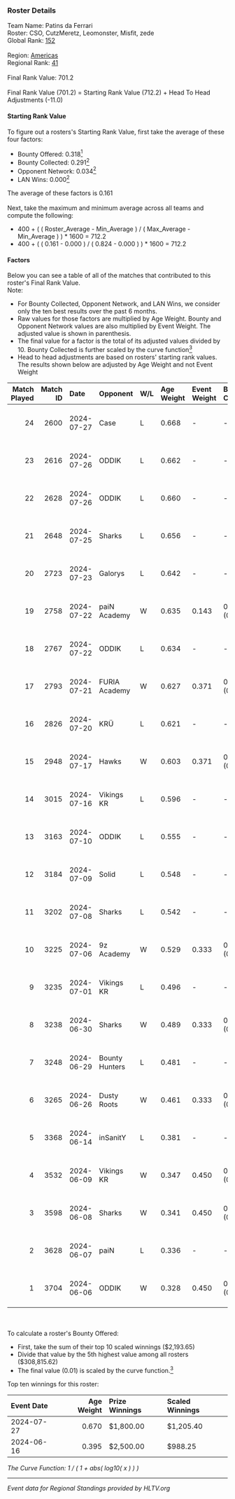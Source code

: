 ### Roster Details<br />
Team Name: Patins da Ferrari<br />
Roster: CSO, CutzMeretz, Leomonster, Misfit, zede<br />
Global Rank: [152](../../standings_global_2024_10_15.md)<br />
<br />
Region: [Americas]( ../../standings_americas_2024_10_15.md)<br />
Regional Rank: [41]( ../../standings_americas_2024_10_15.md)<br />
<br />
Final Rank Value:  701.2<br />
<br />
Final Rank Value (701.2) = Starting Rank Value (712.2) + Head To Head Adjustments (-11.0)<br />

#### Starting Rank Value<br />
To figure out a rosters's Starting Rank Value, first take the average of these four factors:<br />
- Bounty Offered: 0.318[<sup>1</sup>](#table2)
- Bounty Collected: 0.291[<sup>2</sup>](#table1)
- Opponent Network: 0.034[<sup>2</sup>](#table1)
- LAN Wins: 0.000[<sup>2</sup>](#table1)

The average of these factors is 0.161<br />
<br />
Next, take the maximum and minimum average across all teams and compute the following:<br />
- 400 + ( ( Roster_Average - Min_Average ) / ( Max_Average - Min_Average ) ) * 1600 = 712.2
- 400 + ( ( 0.161 - 0.000 ) / ( 0.824 - 0.000 ) ) * 1600 = 712.2


#### Factors<br />
Below you can see a table of all of the matches that contributed to this roster's Final Rank Value.<br />
Note:<br />

- For Bounty Collected, Opponent Network, and LAN Wins, we consider only the ten best results over the past 6 months.
- Raw values for those factors are multiplied by Age Weight. Bounty and Opponent Network values are also multiplied by Event Weight. The adjusted value is shown in parenthesis.
- The final value for a factor is the total of its adjusted values divided by 10. Bounty Collected is further scaled by the curve function[<sup>3</sup>](#curveFunction)
- Head to head adjustments are based on rosters' starting rank values. The results shown below are adjusted by Age Weight and not Event Weight
<span id="table1"></span><br />


| Match Played | Match ID | Date       | Opponent       | W/L | Age Weight | Event Weight | Bounty Collected | Opponent Network | LAN Wins  | H2H Adj. | Roster                                    |
| -: | -: | :- | :- | :- | :- | :- | :- | :- | :- | -: | :- |
|           24 |     2600 | 2024-07-27 | Case           | L   | 0.668      | -            | -                | -                | -         |    -5.75 | CSO, CutzMeretz, Leomonster, Misfit, zede |
|           23 |     2616 | 2024-07-26 | ODDIK          | L   | 0.662      | -            | -                | -                | -         |    -2.80 | CSO, CutzMeretz, Leomonster, Misfit, zede |
|           22 |     2628 | 2024-07-26 | ODDIK          | L   | 0.660      | -            | -                | -                | -         |    -3.09 | CSO, CutzMeretz, Leomonster, Misfit, zede |
|           21 |     2648 | 2024-07-25 | Sharks         | L   | 0.656      | -            | -                | -                | -         |    -4.01 | CSO, CutzMeretz, Leomonster, MTGG, zede   |
|           20 |     2723 | 2024-07-23 | Galorys        | L   | 0.642      | -            | -                | -                | -         |    -8.89 | CSO, CutzMeretz, Leomonster, MTGG, zede   |
|           19 |     2758 | 2024-07-22 | paiN Academy   | W   | 0.635      | 0.143        | 0.000 (0.000)    | 0.000 (0.000)    | 0 (0.000) |     2.71 | CSO, CutzMeretz, Leomonster, MTGG, zede   |
|           18 |     2767 | 2024-07-22 | ODDIK          | L   | 0.634      | -            | -                | -                | -         |    -2.80 | CSO, CutzMeretz, Leomonster, MTGG, zede   |
|           17 |     2793 | 2024-07-21 | FURIA Academy  | W   | 0.627      | 0.371        | 0.000 (0.000)    | 0.046 (0.011)    | 0 (0.000) |     4.75 | CSO, CutzMeretz, Leomonster, MTGG, zede   |
|           16 |     2826 | 2024-07-20 | KRÜ            | L   | 0.621      | -            | -                | -                | -         |    -7.32 | CSO, CutzMeretz, Leomonster, MTGG, zede   |
|           15 |     2948 | 2024-07-17 | Hawks          | W   | 0.603      | 0.371        | 0.006 (0.001)    | 0.026 (0.006)    | 0 (0.000) |     8.36 | CSO, CutzMeretz, Leomonster, MTGG, zede   |
|           14 |     3015 | 2024-07-16 | Vikings KR     | L   | 0.596      | -            | -                | -                | -         |    -9.25 | CSO, CutzMeretz, Leomonster, MTGG, zede   |
|           13 |     3163 | 2024-07-10 | ODDIK          | L   | 0.555      | -            | -                | -                | -         |    -2.65 | bsd, CSO, CutzMeretz, Leomonster, zede    |
|           12 |     3184 | 2024-07-09 | Solid          | L   | 0.548      | -            | -                | -                | -         |    -6.42 | bsd, CSO, CutzMeretz, Leomonster, zede    |
|           11 |     3202 | 2024-07-08 | Sharks         | L   | 0.542      | -            | -                | -                | -         |    -3.48 | bsd, CSO, CutzMeretz, Leomonster, zede    |
|           10 |     3225 | 2024-07-06 | 9z Academy     | W   | 0.529      | 0.333        | 0.000 (0.000)    | 0.035 (0.006)    | 0 (0.000) |     3.37 | bsd, CSO, CutzMeretz, Leomonster, zede    |
|            9 |     3235 | 2024-07-01 | Vikings KR     | L   | 0.496      | -            | -                | -                | -         |    -8.13 | bsd, CutzMeretz, Leomonster, perez, zede  |
|            8 |     3238 | 2024-06-30 | Sharks         | W   | 0.489      | 0.333        | 0.041 (0.007)    | 0.445 (0.073)    | 0 (0.000) |    12.42 | bsd, CutzMeretz, Leomonster, perez, zede  |
|            7 |     3248 | 2024-06-29 | Bounty Hunters | L   | 0.481      | -            | -                | -                | -         |    -5.91 | bsd, CutzMeretz, Leomonster, perez, zede  |
|            6 |     3265 | 2024-06-26 | Dusty Roots    | W   | 0.461      | 0.333        | 0.003 (0.000)    | 0.327 (0.050)    | 0 (0.000) |     8.39 | bsd, CutzMeretz, Leomonster, perez, zede  |
|            5 |     3368 | 2024-06-14 | inSanitY       | L   | 0.381      | -            | -                | -                | -         |    -3.45 | CutzMeretz, desh, Leomonster, roz, zede   |
|            4 |     3532 | 2024-06-09 | Vikings KR     | W   | 0.347      | 0.450        | 0.003 (0.000)    | 0.244 (0.038)    | 0 (0.000) |     5.28 | CutzMeretz, desh, Leomonster, roz, zede   |
|            3 |     3598 | 2024-06-08 | Sharks         | W   | 0.341      | 0.450        | 0.041 (0.006)    | 0.445 (0.068)    | 0 (0.000) |     8.95 | CutzMeretz, desh, Leomonster, roz, zede   |
|            2 |     3628 | 2024-06-07 | paiN           | L   | 0.336      | -            | -                | -                | -         |    -0.14 | CutzMeretz, desh, Leomonster, roz, zede   |
|            1 |     3704 | 2024-06-06 | ODDIK          | W   | 0.328      | 0.450        | 0.147 (0.022)    | 0.592 (0.087)    | 0 (0.000) |     8.88 | CutzMeretz, desh, Leomonster, roz, zede   |

<br />
<span id="table2"></span><br />
To calculate a roster's Bounty Offered:<br />

- First, take the sum of their top 10 scaled winnings ($2,193.65)
- Divide that value by the 5th highest value among all rosters ($308,815.62)
- The final value (0.01) is scaled by the curve function.[<sup>3</sup>](#curveFunction)

Top ten winnings for this roster:<br />

| Event Date | Age Weight | Prize Winnings | Scaled Winnings |
| :- | -: | :- | :- |
| 2024-07-27 |      0.670 | $1,800.00      | $1,205.40       |
| 2024-06-16 |      0.395 | $2,500.00      | $988.25         |


<span id="curveFunction"></span>_The Curve Function: 1 / ( 1 + abs( log10( x ) ) )_<br />

---
_Event data for Regional Standings provided by HLTV.org_<br />
